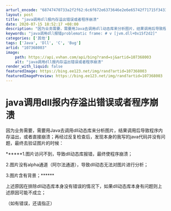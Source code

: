 ```yaml
---
arturl_encode: "68747470733a2f2f62:6c6f672e6373646e2e6e65742f71715f34333337363334372f:61727469636c652f64657461696c732f313037333638303033"
layout: post
title: "java调用dll报内存溢出错误或者程序崩溃"
date: 2020-07-15 18:52:17 +08:00
description: "因为业务需要，需要用Java去调用dll动态库来分析图片，结果调用后导致程序内存溢出，或者直接崩溃；"
keywords: "java调用dll报错problematic frame: # v [jvm.dll+0x15f2d2]"
categories: ['其他']
tags: ['Java', 'Dll', 'C', 'Bug']
artid: "107368003"
image:
    path: https://api.vvhan.com/api/bing?rand=sj&artid=107368003
    alt: "java调用dll报内存溢出错误或者程序崩溃"
render_with_liquid: false
featuredImage: https://bing.ee123.net/img/rand?artid=107368003
featuredImagePreview: https://bing.ee123.net/img/rand?artid=107368003
---
```


# java调用dll报内存溢出错误或者程序崩溃

因为业务需要，需要用Java去调用dll动态库来分析图片，结果调用后导致程序内存溢出，或者直接崩溃；再经过反复检查后，发现本身的我写的java代码并没有问题，最终去验证图片的时候：

******1.图片访问不到，导致dll动态库报错，最终使程序崩溃；
  
2.图片没有alpha通道（阿尔法通道），导致dll动态无法对图片进行分析；
  
3.图片含有背景；******

上述原因在排除dll动态库本身没有错误的情况下，如果dll动态库本身有问题则上述原因可能不成立；
  
（如有错误，还请指正）